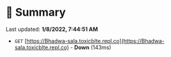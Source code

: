 # 📖 Summary
Last updated: **1/8/2022, 7:44:51 AM**

- `GET` [https://Bhadwa-sala.toxicblte.repl.co](https://Bhadwa-sala.toxicblte.repl.co) - **Down** (143ms)
